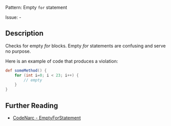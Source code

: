 Pattern: Empty `for` statement

Issue: -

## Description

Checks for empty *for* blocks. Empty *for* statements are confusing and serve no purpose.

Here is an example of code that produces a violation:

``` groovy
def someMethod() {
    for (int i=0; i < 23; i++) {
        // empty
    }
}
```

## Further Reading

* [CodeNarc - EmptyForStatement](http://codenarc.sourceforge.net/codenarc-rules-basic.html#EmptyForStatement)